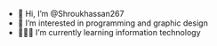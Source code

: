 - 👋 Hi, I’m @Shroukhassan267
- 👀 I’m interested in programming and graphic design
- 🧑🏻‍💻 I’m currently learning information technology 


<!---
Shroukhassan267/Shroukhassan267 is a ✨ special ✨ repository because its `README.md` (this file) appears on your GitHub profile.
You can click the Preview link to take a look at your changes.
--->
